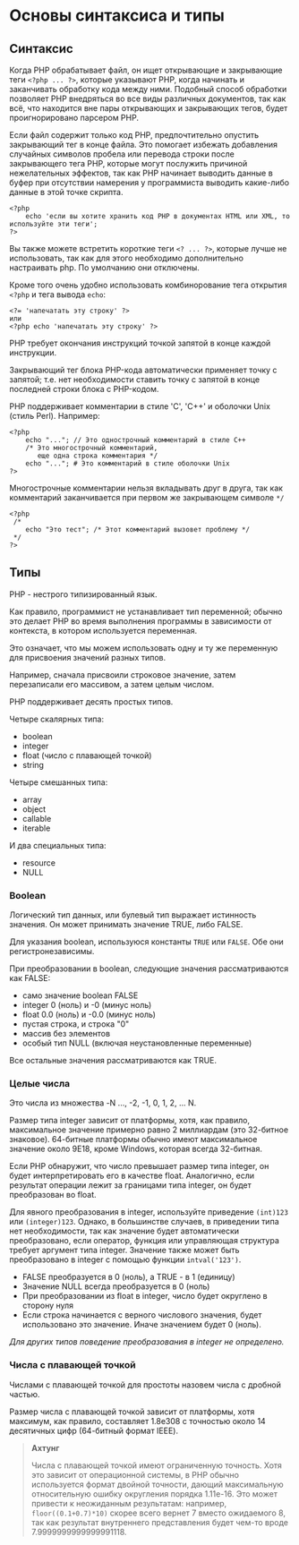 # Основы синтаксиса и типы

## Синтаксис

Когда PHP обрабатывает файл, он ищет открывающие и закрывающие теги `<?php ... ?>`, которые указывают PHP, когда начинать и заканчивать обработку кода между ними. Подобный способ обработки позволяет PHP внедряться во все виды различных документов, так как всё, что находится вне пары открывающих и закрывающих тегов, будет проигнорировано парсером PHP.

Если файл содержит только код PHP, предпочтительно опустить закрывающий тег в конце файла. Это помогает избежать добавления случайных символов пробела или перевода строки после закрывающего тега PHP, которые могут послужить причиной нежелательных эффектов, так как PHP начинает выводить данные в буфер при отсутствии намерения у программиста выводить какие-либо данные в этой точке скрипта.

```
<?php 
    echo 'если вы хотите хранить код PHP в документах HTML или XML, то используйте эти теги'; 
?>
```

Вы также можете встретить короткие теги  `<? ... ?>`, которые лучше не использовать, так как для этого необходимо дополнительно настраивать php. По умолчанию они отключены.

Кроме того очень удобно использовать комбинорование тега открытия `<?php` и тега вывода `echo`:

```
<?= 'напечатать эту строку' ?>
или
<?php echo 'напечатать эту строку' ?>
```

PHP требует окончания инструкций точкой запятой в конце каждой инструкции. 

Закрывающий тег блока PHP-кода автоматически применяет точку с запятой; т.е. нет необходимости ставить точку с запятой в конце последней строки блока с PHP-кодом.

PHP поддерживает комментарии в стиле 'C', 'C++' и оболочки Unix (стиль Perl). Например:

```
<?php
    echo "..."; // Это однострочный комментарий в стиле C++
    /* Это многострочный комментарий,
       еще одна строка комментария */
    echo "..."; # Это комментарий в стиле оболочки Unix
?>
```

Многострочные комментарии нельзя вкладывать друг в друга, так как комментарий заканчивается при первом же закрывающем символе `*/`

```
<?php
 /*
    echo "Это тест"; /* Этот комментарий вызовет проблему */
 */
?>
```

## Типы

PHP - нестрого типизированный язык. 

Как правило, программист не устанавливает тип переменной; обычно это делает PHP во время выполнения программы в зависимости от контекста, в котором используется переменная.

Это означает, что мы можем использовать одну и ту же переменную для присвоения значений разных типов.

Например, сначала присвоили строковое значение, затем перезаписали его массивом, а затем целым числом.

PHP поддерживает десять простых типов.

Четыре скалярных типа:

* boolean
* integer
* float (число с плавающей точкой)
* string

Четыре смешанных типа:

* array
* object
* callable
* iterable

И два специальных типа:

* resource
* NULL

### Boolean

Логический тип данных, или булевый тип выражает истинность значения. Он может принимать значение TRUE, либо FALSE.

Для указания boolean, используюся константы `TRUE` или `FALSE`. Обе они регистронезависимы.

При преобразовании в boolean, следующие значения рассматриваются как FALSE:

* само значение boolean FALSE
* integer 0 (ноль) и -0 (минус ноль)
* float 0.0 (ноль) и -0.0 (минус ноль)
* пустая строка, и строка "0"
* массив без элементов
* особый тип NULL (включая неустановленные переменные)

Все остальные значения рассматриваются как TRUE.

### Целые числа

Это числа из множества -N ..., -2, -1, 0, 1, 2, ... N.

Размер типа integer зависит от платформы, хотя, как правило, максимальное значение примерно равно 2 миллиардам (это 32-битное знаковое). 
64-битные платформы обычно имеют максимальное значение около 9E18, кроме Windows, которая всегда 32-битная.

Если PHP обнаружит, что число превышает размер типа integer, он будет интерпретировать его в качестве float. 
Аналогично, если результат операции лежит за границами типа integer, он будет преобразован во float.

Для явного преобразования в integer, используйте приведение `(int)123` или `(integer)123`. Однако, в большинстве случаев, в приведении типа нет необходимости, 
так как значение будет автоматически преобразовано, если оператор, функция или управляющая структура требует аргумент типа integer. 
Значение также может быть преобразовано в integer с помощью функции `intval('123')`.

* FALSE преобразуется в 0 (ноль), а TRUE - в 1 (единицу)
* Значение NULL всегда преобразуется в 0 (ноль)
* При преобразовании из float в integer, число будет округлено в сторону нуля
* Если строка начинается с верного числового значения, будет использовано это значение. 
Иначе значением будет 0 (ноль). 

*Для других типов поведение преобразования в integer не определено.*

### Числа с плавающей точкой

Числами с плавающей точкой для простоты назовем числа с дробной частью.

Размер числа с плавающей точкой зависит от платформы, хотя максимум, как правило, 
составляет 1.8e308 с точностью около 14 десятичных цифр (64-битный формат IEEE). 

> **Ахтунг**
>
> Числа с плавающей точкой имеют ограниченную точность. Хотя это зависит от операционной системы, 
в PHP обычно используется формат двойной точности, дающий максимальную относительную ошибку округления порядка 1.11e-16.
Это может привести к неожиданным результатам: например, `floor((0.1+0.7)*10)` скорее всего вернет 7 вместо ожидаемого 8, 
так как результат внутреннего представления будет чем-то вроде 7.9999999999999991118.




